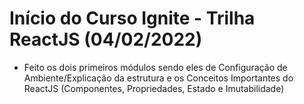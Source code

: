 # Início do Curso Ignite - Trilha ReactJS (04/02/2022)
- Feito os dois primeiros módulos sendo eles de Configuração de Ambiente/Explicação da estrutura e os Conceitos Importantes do ReactJS (Componentes, Propriedades, Estado e Imutabilidade)<br>


